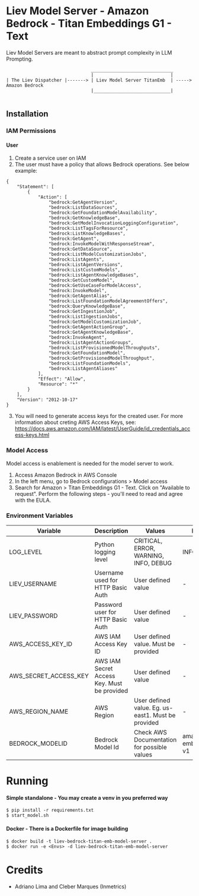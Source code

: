 # Liev Model Server - Amazon Bedrock - Titan Embeddings G1 - Text
Liev Model Servers are meant to abstract prompt complexity in LLM Prompting.


```
                                _______________________________
                                |                             |
| The Liev Dispatcher |-------> | Liev Model Server TitanEmb  | -----> Amazon Bedrock
                                |_____________________________|


```

## Installation

### IAM Permissions

#### User
1) Create a service user on IAM
2) The user must have a policy that allows Bedrock operations. See below example:

```
{
    "Statement": [
        {
            "Action": [
                "bedrock:GetAgentVersion",
                "bedrock:ListDataSources",
                "bedrock:GetFoundationModelAvailability",
                "bedrock:GetKnowledgeBase",
                "bedrock:GetModelInvocationLoggingConfiguration",
                "bedrock:ListTagsForResource",
                "bedrock:ListKnowledgeBases",
                "bedrock:GetAgent",
                "bedrock:InvokeModelWithResponseStream",
                "bedrock:GetDataSource",
                "bedrock:ListModelCustomizationJobs",
                "bedrock:ListAgents",
                "bedrock:ListAgentVersions",
                "bedrock:ListCustomModels",
                "bedrock:ListAgentKnowledgeBases",
                "bedrock:GetCustomModel",
                "bedrock:GetUseCaseForModelAccess",
                "bedrock:InvokeModel",
                "bedrock:GetAgentAlias",
                "bedrock:ListFoundationModelAgreementOffers",
                "bedrock:QueryKnowledgeBase",
                "bedrock:GetIngestionJob",
                "bedrock:ListIngestionJobs",
                "bedrock:GetModelCustomizationJob",
                "bedrock:GetAgentActionGroup",
                "bedrock:GetAgentKnowledgeBase",
                "bedrock:InvokeAgent",
                "bedrock:ListAgentActionGroups",
                "bedrock:ListProvisionedModelThroughputs",
                "bedrock:GetFoundationModel",
                "bedrock:GetProvisionedModelThroughput",
                "bedrock:ListFoundationModels",
                "bedrock:ListAgentAliases"
            ],
            "Effect": "Allow",
            "Resource": "*"
        }
    ],
    "Version": "2012-10-17"
}
```

3) You will need to generate access keys for the created user.
For more information about creting AWS Access Keys, see: https://docs.aws.amazon.com/IAM/latest/UserGuide/id_credentials_access-keys.html

### Model Access

Model access is enablement is needed for the model server to work.
1) Access Amazon Bedrock in AWS Console
2) In the left menu, go to Bedrock configurations > Model access
3) Search for Amazon > Titan Embeddings G1 - Text. Click on "Available to request". Perform the following steps  - you'll need to read and agree with the EULA.

### Environment Variables

| Variable  | Description |Values | Default |
| ------------- |-------------|-------------|-------------|
| LOG_LEVEL     | Python logging level |CRITICAL, ERROR, WARNING, INFO, DEBUG      |INFO    |
| LIEV_USERNAME     | Username used for HTTP Basic Auth | User defined value | - |
| LIEV_PASSWORD     | Password user for HTTP Basic Auth     | User defined value | - |
| AWS_ACCESS_KEY_ID     | AWS IAM Access Key ID     | User defined value. Must be provided | - |
| AWS_SECRET_ACCESS_KEY     | AWS IAM Secret Access Key. Must be provided     | User defined value | - |
| AWS_REGION_NAME    | AWS Region     | User defined value. Eg. us-east1. Must be provided | - |
| BEDROCK_MODELID     | Bedrock Model Id    | Check AWS Documentation for possible values  | amazon.titan-embed-text-v1 |

# Running

#### Simple standalone - You may create a venv in you preferred way
```
$ pip install -r requirements.txt
$ start_model.sh
```

#### Docker - There is a Dockerfile for image building
```
$ docker build -t liev-bedrock-titan-emb-model-server .
$ docker run -e <Envs> -d liev-bedrock-titan-emb-model-server 
```

# Credits

- Adriano Lima and Cleber Marques (Inmetrics)
